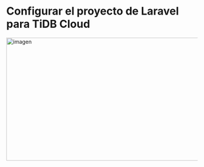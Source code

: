 # Configurar el proyecto de Laravel para TiDB Cloud
<img width="1231" height="324" alt="imagen" src="https://github.com/user-attachments/assets/9f1f74e5-c38d-4582-91da-0fab417030b3" />
